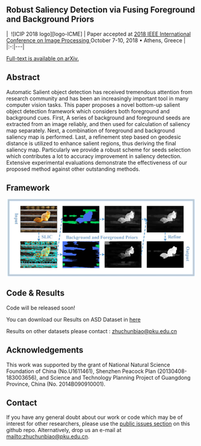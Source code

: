 ## Robust Saliency Detection via Fusing Foreground and Background Priors


|  ![ICIP 2018 logo][logo-ICME] | Paper accepted at [2018 IEEE International Conference on Image Processing
](https://2018.ieeeicip.org/) October 7-10, 2018 • Athens, Greece |
|:-:|---|

[logo-ICIP]: https://github.com/ChunbiaoZhu/FBP/blob/master/ICIP.png "ICIP 2018 logo"


[Full-text is available on arXiv.](https://arxiv.org/pdf/1711.00322.pdf)

## Abstract

 	
Automatic Salient object detection has received tremendous attention from research community and has been an increasingly
important tool in many computer vision tasks. This paper proposes a novel bottom-up salient object detection
framework which considers both foreground and background cues. First, A series of background and foreground seeds
are extracted from an image reliably, and then used for calculation
of saliency map separately. Next, a combination of
foreground and background saliency map is performed. Last,
a refinement step based on geodesic distance is utilized to
enhance salient regions, thus deriving the final saliency map.
Particularly we provide a robust scheme for seeds selection
which contributes a lot to accuracy improvement in saliency
detection. Extensive experimental evaluations demonstrate
the effectiveness of our proposed method against other outstanding
methods.


## Framework
![QFramework saliency detection](https://github.com/ChunbiaoZhu/FBP/blob/master/framework.jpg)

## Code & Results

Code will be released soon!

You can download our Results on ASD Dataset in [here](https://github.com/ChunbiaoZhu/FBP/blob/master/FBP-ASD.zip)

Results on other datasets please contact : zhuchunbiao@pku.edu.cn

## Acknowledgements

This work was supported by the grant of National Natural Science Foundation of China (No.U1611461), Shenzhen Peacock Plan (20130408-183003656), and Science and Technology Planning Project of Guangdong Province, China (No. 2014B090910001).


## Contact

If you have any general doubt about our work or code which may be of interest for other researchers, please use the [public issues section](https://github.com/ChunbiaoZhu/FBP/issues) on this github repo. Alternatively, drop us an e-mail at <mailto:zhuchunbiao@pku.edu.cn>.

